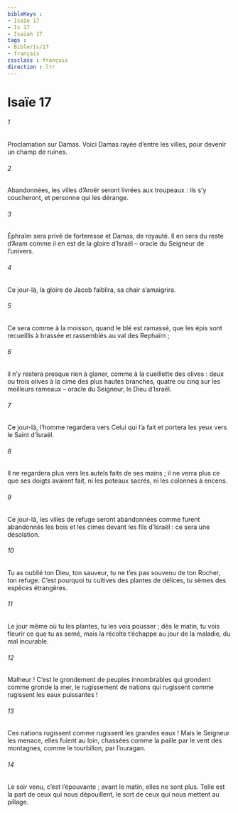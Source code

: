 ```yaml
---
bibleKeys : 
- Isaïe 17
- Is 17
- Isaiah 17
tags : 
- Bible/Is/17
- français
cssclass : français
direction : ltr
---
```


# Isaïe 17

###### 1
Proclamation sur Damas.
Voici Damas rayée d’entre les villes,
pour devenir un champ de ruines.
###### 2
Abandonnées, les villes d’Aroër
seront livrées aux troupeaux :
ils s’y coucheront, et personne qui les dérange.
###### 3
Éphraïm sera privé de forteresse
et Damas, de royauté.
Il en sera du reste d’Aram
comme il en est de la gloire d’Israël
– oracle du Seigneur de l’univers.
###### 4
Ce jour-là, la gloire de Jacob faiblira,
sa chair s’amaigrira.
###### 5
Ce sera comme à la moisson,
quand le blé est ramassé,
que les épis sont recueillis à brassée
et rassemblés au val des Rephaïm ;
###### 6
il n’y restera presque rien à glaner,
comme à la cueillette des olives :
deux ou trois olives à la cime des plus hautes branches,
quatre ou cinq sur les meilleurs rameaux
– oracle du Seigneur, le Dieu d’Israël.
###### 7
Ce jour-là, l’homme regardera vers Celui qui l’a fait
et portera les yeux vers le Saint d’Israël.
###### 8
Il ne regardera plus vers les autels faits de ses mains ;
il ne verra plus ce que ses doigts avaient fait,
ni les poteaux sacrés, ni les colonnes à encens.
###### 9
Ce jour-là, les villes de refuge seront abandonnées
comme furent abandonnés les bois et les cimes
devant les fils d’Israël :
ce sera une désolation.
###### 10
Tu as oublié ton Dieu, ton sauveur,
tu ne t’es pas souvenu de ton Rocher, ton refuge.
C’est pourquoi tu cultives des plantes de délices,
tu sèmes des espèces étrangères.
###### 11
Le jour même où tu les plantes, tu les vois pousser ;
dès le matin, tu vois fleurir ce que tu as semé,
mais la récolte t’échappe au jour de la maladie,
du mal incurable.
###### 12
Malheur ! C’est le grondement de peuples innombrables
qui grondent comme gronde la mer,
le rugissement de nations
qui rugissent comme rugissent les eaux puissantes !
###### 13
Ces nations rugissent
comme rugissent les grandes eaux !
Mais le Seigneur les menace, elles fuient au loin,
chassées comme la paille par le vent des montagnes,
comme le tourbillon, par l’ouragan.
###### 14
Le soir venu, c’est l’épouvante ;
avant le matin, elles ne sont plus.
Telle est la part de ceux qui nous dépouillent,
le sort de ceux qui nous mettent au pillage.

